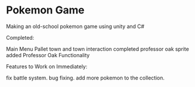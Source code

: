 # Pokemon Game
Making an old-school pokemon game using unity and C#


Completed:                                          

Main Menu
Pallet town and town interaction completed
professor oak sprite added
Professor Oak Functionality


Features to Work on Immediately:
 
fix battle system. 
bug fixing.
add more pokemon to the collection.
 

